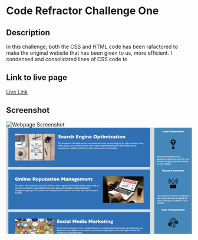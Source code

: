 # Code Refractor Challenge One

## Description

In this challenge, both the CSS and HTML code has been rafactored to make the original website that has been given to us, more efficient. I condensed and consolidated lines of CSS code to 

## Link to live page

[Live Link](https://akowala.github.io/code-refractor-ch-1/) 


## Screenshot 

![Webpage Screenshot](./assets/images/rendered-website-1.png)
![Webpage Screenshot](./assets/images/rendered-website-2.png)

